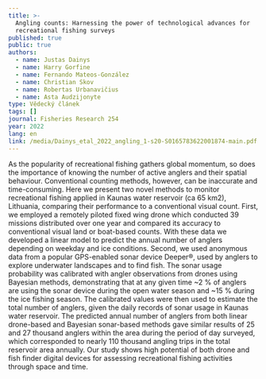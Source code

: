 ```yaml
---
title: >-
  Angling counts: Harnessing the power of technological advances for
  recreational fishing surveys
published: true
public: true
authors:
  - name: Justas Dainys
  - name: Harry Gorfine
  - name: Fernando Mateos-González
  - name: Christian Skov
  - name: Robertas Urbanavičius
  - name: Asta Audzijonyte
type: Vědecký článek
tags: []
journal: Fisheries Research 254
year: 2022
lang: en
link: /media/Dainys_etal_2022_angling_1-s20-S0165783622001874-main.pdf
---
```

As the popularity of recreational fishing gathers global momentum, so does the importance of knowing the number of active anglers and their spatial behaviour. Conventional counting methods, however, can be inaccurate and time-consuming. Here we present two novel methods to monitor recreational fishing applied in Kaunas water reservoir (ca 65 km2), Lithuania, comparing their performance to a conventional visual count. First, we employed a remotely piloted fixed wing drone which conducted 39 missions distributed over one year and compared its accuracy to conventional visual land or boat-based counts. With these data we developed a linear model to predict the annual number of anglers depending on weekday and ice conditions. Second, we used anonymous data from a popular GPS-enabled sonar device Deeper®, used by anglers to explore underwater landscapes and to find fish. The sonar usage probability was calibrated with angler observations from drones using Bayesian methods, demonstrating that at any given time \~2 % of anglers are using the sonar device during the open water season and \~15 % during the ice fishing season. The calibrated values were then used to estimate the total number of anglers, given the daily records of sonar usage in Kaunas water reservoir. The predicted annual number of anglers from both linear drone-based and Bayesian sonar-based methods gave similar results of 25 and 27 thousand anglers within the area during the period of day surveyed, which corresponded to nearly 110 thousand angling trips in the total reservoir area annually. Our study shows high potential of both drone and fish finder digital devices for assessing recreational fishing activities through space and time.
